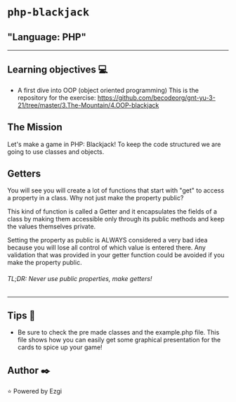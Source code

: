 
# `php-blackjack`

## "Language: PHP"

---

## Learning objectives :computer:

- A first dive into OOP (object oriented programming)
This is the repository for the exercise: https://github.com/becodeorg/gnt-yu-3-21/tree/master/3.The-Mountain/4.OOP-blackjack


## The Mission

Let's make a game in PHP: Blackjack! To keep the code structured we are going to use classes and objects.

## Getters

You will see you will create a lot of functions that start with "get" to access a property in a class. Why not just make the property public?

This kind of function is called a Getter and it encapsulates the fields of a class by making them accessible only through its public methods and keep the values themselves private.

Setting the property as public is ALWAYS considered a very bad idea because you will lose all control of which value is entered there. Any validation that was provided in your getter function could be avoided if you make the property public.

###### TL;DR: Never use public properties, make getters!

---

## Tips :wrench:

+ Be sure to check the pre made classes and the example.php file. This file shows how you can easily get some graphical presentation for the cards to spice up your game!

## Author :black_nib:
:star: Powered by Ezgi

